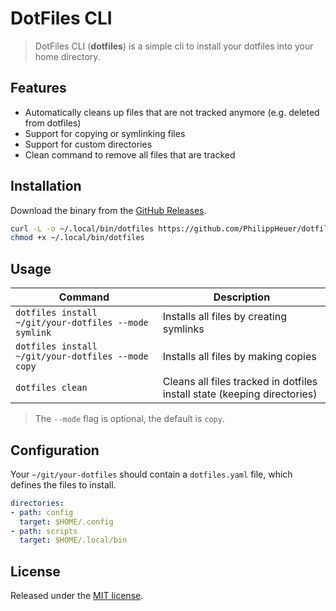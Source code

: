# DotFiles CLI

> DotFiles CLI (**dotfiles**) is a simple cli to install your dotfiles into your home directory.

## Features

- Automatically cleans up files that are not tracked anymore (e.g. deleted from dotfiles)
- Support for copying or symlinking files
- Support for custom directories
- Clean command to remove all files that are tracked

## Installation

Download the binary from the [GitHub Releases](https://github.com/PhilippHeuer/dotfiles-cli/releases).

```bash
curl -L -o ~/.local/bin/dotfiles https://github.com/PhilippHeuer/dotfiles-cli/releases/download/v0.1.0/linux_amd64
chmod +x ~/.local/bin/dotfiles
```

## Usage

| Command                                               | Description                                                              |
|-------------------------------------------------------|--------------------------------------------------------------------------|
| `dotfiles install ~/git/your-dotfiles --mode symlink` | Installs all files by creating symlinks                                  |
| `dotfiles install ~/git/your-dotfiles --mode copy`    | Installs all files by making copies                                      |
| `dotfiles clean`                                      | Cleans all files tracked in dotfiles install state (keeping directories) |

> The `--mode` flag is optional, the default is `copy`.

## Configuration

Your `~/git/your-dotfiles` should contain a `dotfiles.yaml` file, which defines the files to install.

```yaml
directories:
- path: config
  target: $HOME/.config
- path: scripts
  target: $HOME/.local/bin
```

## License

Released under the [MIT license](./LICENSE).
